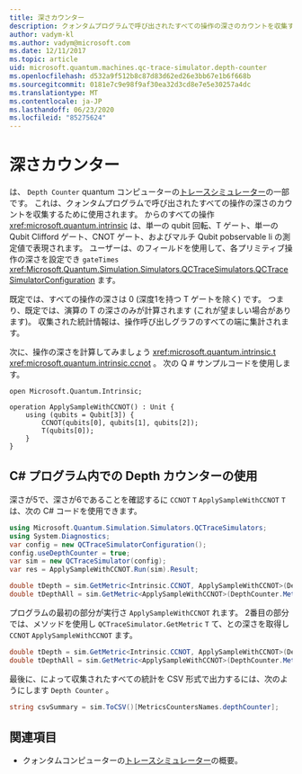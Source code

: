 ```yaml
---
title: 深さカウンター
description: クォンタムプログラムで呼び出されたすべての操作の深さのカウントを収集する Microsoft QDK の深さカウンターについて説明します。
author: vadym-kl
ms.author: vadym@microsoft.com
ms.date: 12/11/2017
ms.topic: article
uid: microsoft.quantum.machines.qc-trace-simulator.depth-counter
ms.openlocfilehash: d532a9f512b8c87d83d62ed26e3bb67e1b6f668b
ms.sourcegitcommit: 0181e7c9e98f9af30ea32d3cd8e7e5e30257a4dc
ms.translationtype: MT
ms.contentlocale: ja-JP
ms.lasthandoff: 06/23/2020
ms.locfileid: "85275624"
---
```

# <a name="depth-counter"></a>深さカウンター

は、 `Depth Counter` quantum コンピューターの[トレースシミュレーター](xref:microsoft.quantum.machines.qc-trace-simulator.intro)の一部です。
これは、クォンタムプログラムで呼び出されたすべての操作の深さのカウントを収集するために使用されます。 からのすべての操作 <xref:microsoft.quantum.intrinsic> は、単一の qubit 回転、T ゲート、単一の Qubit Clifford ゲート、CNOT ゲート、およびマルチ Qubit pobservable li の測定値で表現されます。 ユーザーは、のフィールドを使用して、各プリミティブ操作の深さを設定でき `gateTimes` <xref:Microsoft.Quantum.Simulation.Simulators.QCTraceSimulators.QCTraceSimulatorConfiguration> ます。

既定では、すべての操作の深さは 0 (深度1を持つ T ゲートを除く) です。 つまり、既定では、演算の T の深さのみが計算されます (これが望ましい場合があります)。 収集された統計情報は、操作呼び出しグラフのすべての端に集計されます。 

次に、操作の深さを計算してみましょう <xref:microsoft.quantum.intrinsic.t> <xref:microsoft.quantum.intrinsic.ccnot> 。 次の Q # サンプルコードを使用します。

```qsharp
open Microsoft.Quantum.Intrinsic;

operation ApplySampleWithCCNOT() : Unit {
    using (qubits = Qubit[3]) {
        CCNOT(qubits[0], qubits[1], qubits[2]);
        T(qubits[0]);
    }
}
```

## <a name="using-depth-counter-within-a-c-program"></a>C# プログラム内での Depth カウンターの使用

深さが5で、深さが6であることを確認するに `CCNOT` `T` `ApplySampleWithCCNOT` `T` は、次の C# コードを使用できます。

```csharp
using Microsoft.Quantum.Simulation.Simulators.QCTraceSimulators;
using System.Diagnostics;
var config = new QCTraceSimulatorConfiguration();
config.useDepthCounter = true;
var sim = new QCTraceSimulator(config);
var res = ApplySampleWithCCNOT.Run(sim).Result;

double tDepth = sim.GetMetric<Intrinsic.CCNOT, ApplySampleWithCCNOT>(DepthCounter.Metrics.Depth);
double tDepthAll = sim.GetMetric<ApplySampleWithCCNOT>(DepthCounter.Metrics.Depth);
```

プログラムの最初の部分が実行さ `ApplySampleWithCCNOT` れます。 2番目の部分では、メソッドを使用し `QCTraceSimulator.GetMetric` `T` て、との深さを取得し `CCNOT` `ApplySampleWithCCNOT` ます。 

```csharp
double tDepth = sim.GetMetric<Intrinsic.CCNOT, ApplySampleWithCCNOT>(DepthCounter.Metrics.Depth);
double tDepthAll = sim.GetMetric<ApplySampleWithCCNOT>(DepthCounter.Metrics.Depth);
```

最後に、によって収集されたすべての統計を CSV 形式で出力するには、次のようにします `Depth Counter` 。
```csharp
string csvSummary = sim.ToCSV()[MetricsCountersNames.depthCounter];
```

## <a name="see-also"></a>関連項目 ##

- クォンタムコンピューターの[トレースシミュレーター](xref:microsoft.quantum.machines.qc-trace-simulator.intro)の概要。
